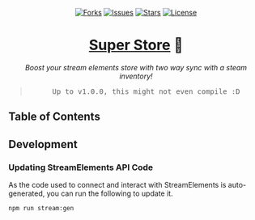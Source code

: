 <p align="center">
  <a href="https://github.com/ArthurFiorette/super-store/network/members"><img
      src="https://img.shields.io/github/forks/ArthurFiorette/super-store?logo=github&style=flat-square&label=Forks"
      target="_blank"
      alt="Forks" /></a>
  <a href="https://github.com/ArthurFiorette/super-store/issues"><img
      src="https://img.shields.io/github/issues/ArthurFiorette/super-store?logo=github&style=flat-square&label=Issues"
      target="_blank"
      alt="Issues" /></a>
  <a href="https://github.com/ArthurFiorette/super-store/stargazers"><img
      src="https://img.shields.io/github/stars/ArthurFiorette/super-store?logo=github&style=flat-square&label=Stars"
      target="_blank"
      alt="Stars" /></a>
  <a href="https://github.com/ArthurFiorette/super-store/blob/main/LICENSE"><img
      src="https://img.shields.io/github/license/ArthurFiorette/super-store?logo=github&style=flat-square&label=License"
      target="_blank"
      alt="License" /></a>
</p>

<h1 align="center">
  <strong><a href="https://github.com/ArthurFiorette/super-store/" target="_blank">Super Store</a> 🚀</strong>
</h1>
<p align="center">
  <i>Boost your stream elements store with two way sync with a steam inventory!</i>
</p>

> <pre align="center">
> Up to v1.0.0, this might not even compile :D
> </pre>

## Table of Contents

## Development

### Updating StreamElements API Code

As the code used to connect and interact with StreamElements is auto-generated, you can run the following to update it.

```sh
npm run stream:gen
```
